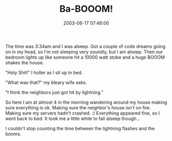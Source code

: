 ﻿---
layout: post
title: "Ba-BOOOM!"
comments: false
date: 2003-06-17 07:46:00
updated: 2004-05-03 20:27:00
categories:
 - Personal
subtext-id: fb968f92-6189-445c-9826-2d6f90cc4652
alias: /blog/Ba-BOOOM!.aspx
---


The time was 3:34am and I was alseep. Got a couple of code dreams going on in my head, so I'm not sleeping very soundly, but I am alseep. Then our bedroom lights up like someone hit a 10000 watt stobe and a huge BOOOM shakes the house.

"Holy Shit!" I holler as I sit up in bed.

"What was that?" my bleary wife asks.

"I think the neighbors just got hit by lightning."

So here I am at almost 4 in the morning wandering around my house making sure everything is ok. Making sure the neighbor's house isn't on fire. Making sure my servers hadn't crashed. :) Everything appeared fine, so I went back to bed. It took me a little while to fall alseep though...

I couldn't stop counting the time between the lightning flashes and the booms.
